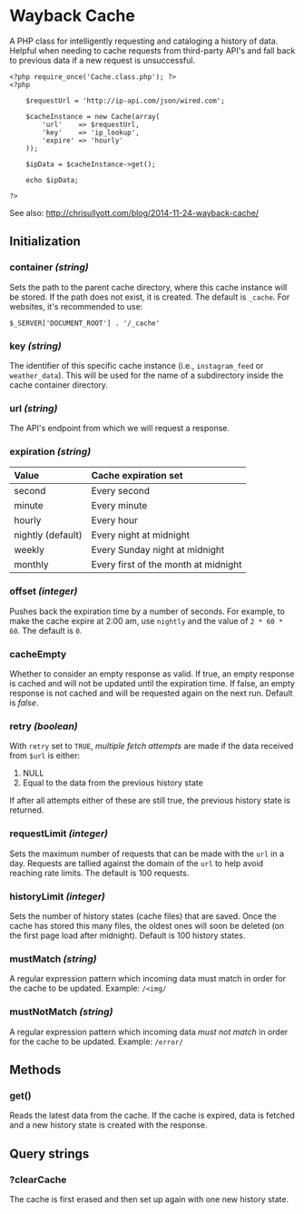 Wayback Cache
===============

A PHP class for intelligently requesting and cataloging a history of data. Helpful when needing to cache requests from third-party API's and fall back to previous data if a new request is unsuccessful.

```
<?php require_once('Cache.class.php'); ?>
<?php

    $requestUrl = 'http://ip-api.com/json/wired.com';

    $cacheInstance = new Cache(array(
        'url'    => $requestUrl,
        'key'    => 'ip_lookup',
        'expire' => 'hourly'
    ));

    $ipData = $cacheInstance->get();

    echo $ipData;

?>
```

See also: http://chrisullyott.com/blog/2014-11-24-wayback-cache/

## Initialization

### container _(string)_

Sets the path to the parent cache directory, where this cache instance will be stored. If the path does not exist, it is created. The default is `_cache`. For websites, it's recommended to use:

```
$_SERVER['DOCUMENT_ROOT'] . '/_cache'
```

### key _(string)_

The identifier of this specific cache instance (i.e., `instagram_feed` or `weather_data`). This will be used for the name of a subdirectory inside the cache container directory.

### url _(string)_

The API's endpoint from which we will request a response.

### expiration _(string)_

Value                   | Cache expiration set
:----------             | :-----------
second                  | Every second
minute                  | Every minute
hourly                  | Every hour
nightly (default)       | Every night at midnight
weekly                  | Every Sunday night at midnight
monthly                 | Every first of the month at midnight

### offset _(integer)_

Pushes back the expiration time by a number of seconds. For example, to make the cache expire at 2:00 am, use `nightly` and the value of `2 * 60 * 60`. The default is `0`.

### cacheEmpty

Whether to consider an empty response as valid. If true, an empty response is cached and will not be updated until the expiration time. If false, an empty response is not cached and will be requested again on the next run. Default is _false_.

### retry _(boolean)_

With `retry` set to `TRUE`, _multiple fetch attempts_ are made if the data received from `$url` is either:

1. NULL
2. Equal to the data from the previous history state

If after all attempts either of these are still true, the previous history state is returned.

### requestLimit _(integer)_

Sets the maximum number of requests that can be made with the `url` in a day. Requests are tallied against the domain of the `url` to help avoid reaching rate limits. The default is 100 requests.

### historyLimit _(integer)_

Sets the number of history states (cache files) that are saved. Once the cache has stored this many files, the oldest ones will soon be deleted (on the first page load after midnight). Default is 100 history states.

### mustMatch _(string)_

A regular expression pattern which incoming data must match in order for the cache to be updated. Example: `/<img/`

### mustNotMatch _(string)_

A regular expression pattern which incoming data _must not match_ in order for the cache to be updated. Example: `/error/`

## Methods

### get()

Reads the latest data from the cache. If the cache is expired, data is fetched and a new history state is created with the response.

## Query strings

### ?clearCache

The cache is first erased and then set up again with one new history state.
